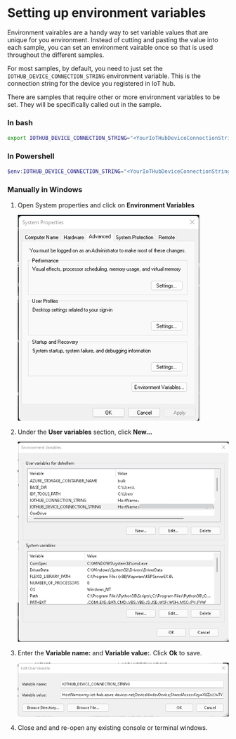 # Setting up environment variables

Environment vairables are a handy way to set variable values that are unique for you environment. Instead of cutting and pasting the value into each sample, you can set an environment vairable once so that is used throughout the different samples.

For most samples, by default, you need to just set the `IOTHUB_DEVICE_CONNECTION_STRING` environment variable. This is the connection string for the device you registered in IoT hub. 

There are samples that require other or more environment variables to be set. They will be specifically called out in the sample.

### In bash
```bash
export IOTHUB_DEVICE_CONNECTION_STRING="<YourIoTHubDeviceConnectionString>"
```

### In Powershell
```powershell
$env:IOTHUB_DEVICE_CONNECTION_STRING="<YourIoTHubDeviceConnectionString>"
```

### Manually in Windows

1. Open System properties and click on **Environment Variables**

    ![system properties screen](./media/env-variables-system-properties.png)

2. Under the **User variables** section, click **New...**

    ![user variables list on environment variables screen](./media/env-variables-list.png)

3. Enter the **Variable name:** and **Variable value:**. Click **Ok** to save.

    ![edit user variable screen](./media/env-variables-add-new.png)

4. Close and and re-open any existing console or terminal windows.